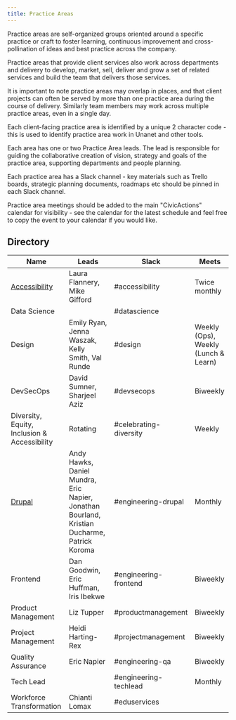 ```yaml
---
title: Practice Areas
---
```


Practice areas are self-organized groups oriented around a specific practice or craft to foster learning, continuous improvement and cross-pollination of ideas and best practice across the company.

Practice areas that provide client services also work across departments and delivery to develop, market, sell, deliver and grow a set of related services and build the team that delivers those services.

It is important to note practice areas may overlap in places, and that client projects can often be served by more than one practice area during the course of delivery. Similarly team members may work across multiple practice areas, even in a single day.

Each client-facing practice area is identified by a unique 2 character code - this is used to identify practice area work in Unanet and other tools.

Each area has one or two Practice Area leads. The lead is responsible for guiding the collaborative creation of vision, strategy and goals of the practice area, supporting departments and people planning.

Each practice area has a Slack channel - key materials such as Trello boards, strategic planning documents, roadmaps etc should be pinned in each Slack channel.

Practice area meetings should be added to the main "CivicActions" calendar for visibility - see the calendar for the latest schedule and feel free to copy the event to your calendar if you would like.

## Directory

| Name                                                          | Leads                                                                                        | Slack                  | Meets                                |
| ------------------------------------------------------------- | -------------------------------------------------------------------------------------------- | ---------------------- | ------------------------------------ |
| [Accessibility](accessibility/accessibility-practice-area.md) | Laura Flannery, Mike Gifford                                                                 | #accessibility         | Twice monthly                        |
| Data Science                                                  |                                                                                              | #datascience           |                                      |
| Design                                                        | Emily Ryan, Jenna Waszak, Kelly Smith, Val Runde                                             | #design                | Weekly (Ops), Weekly (Lunch & Learn) |
| DevSecOps                                                     | David Sumner, Sharjeel Aziz                                                                  | #devsecops             | Biweekly                             |
| Diversity, Equity, Inclusion & Accessibility                  | Rotating                                                                                     | #celebrating-diversity | Weekly                               |
| [Drupal](engineering/drupal-practice-area.md)                 | Andy Hawks, Daniel Mundra, Eric Napier, Jonathan Bourland, Kristian Ducharme, Patrick Koroma | #engineering-drupal    | Monthly                              |
| Frontend                                                      | Dan Goodwin, Eric Huffman, Iris Ibekwe                                                       | #engineering-frontend  | Biweekly                             |
| Product Management                                            | Liz Tupper                                                                                   | #productmanagement     | Biweekly                             |
| Project Management                                            | Heidi Harting-Rex                                                                            | #projectmanagement     | Biweekly                             |
| Quality Assurance                                             | Eric Napier                                                                                  | #engineering-qa        | Biweekly                             |
| Tech Lead                                                     |                                                                                              | #engineering-techlead  | Monthly                              |
| Workforce Transformation                                      | Chianti Lomax                                                                                | #eduservices           |                                      |
